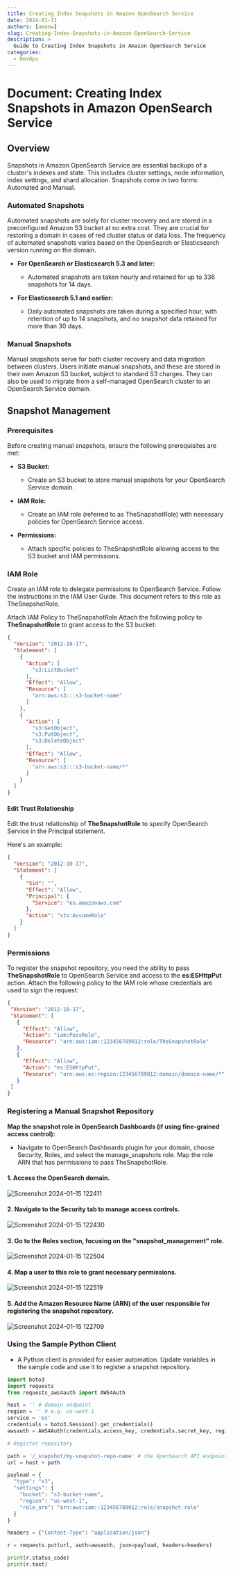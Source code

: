 ```yaml
---
title: Creating Index Snapshots in Amazon OpenSearch Service
date: 2024-01-11
authors: [amanw]
slug: Creating-Index-Snapshots-in-Amazon-OpenSearch-Service
description: >
  Guide to Creating Index Snapshots in Amazon OpenSearch Service
categories:
  - DevOps
---
```

# Document: Creating Index Snapshots in Amazon OpenSearch Service

## Overview

Snapshots in Amazon OpenSearch Service are essential backups of a cluster's indexes and state. This includes cluster settings, node information, index settings, and shard allocation. Snapshots come in two forms: Automated and Manual.

### Automated Snapshots

Automated snapshots are solely for cluster recovery and are stored in a preconfigured Amazon S3 bucket at no extra cost. They are crucial for restoring a domain in cases of red cluster status or data loss. The frequency of automated snapshots varies based on the OpenSearch or Elasticsearch version running on the domain.

- **For OpenSearch or Elasticsearch 5.3 and later:**
  - Automated snapshots are taken hourly and retained for up to 336 snapshots for 14 days.
  
- **For Elasticsearch 5.1 and earlier:**
  - Daily automated snapshots are taken during a specified hour, with retention of up to 14 snapshots, and no snapshot data retained for more than 30 days.

### Manual Snapshots

Manual snapshots serve for both cluster recovery and data migration between clusters. Users initiate manual snapshots, and these are stored in their own Amazon S3 bucket, subject to standard S3 charges. They can also be used to migrate from a self-managed OpenSearch cluster to an OpenSearch Service domain.

## Snapshot Management

### Prerequisites

Before creating manual snapshots, ensure the following prerequisites are met:

- **S3 Bucket:**
  - Create an S3 bucket to store manual snapshots for your OpenSearch Service domain.

- **IAM Role:**
  - Create an IAM role (referred to as TheSnapshotRole) with necessary policies for OpenSearch Service access.

- **Permissions:**
  - Attach specific policies to TheSnapshotRole allowing access to the S3 bucket and IAM permissions.

### IAM Role
Create an IAM role to delegate permissions to OpenSearch Service. Follow the instructions in the IAM User Guide. This document refers to this role as TheSnapshotRole.

Attach IAM Policy to TheSnapshotRole
Attach the following policy to **TheSnapshotRole** to grant access to the S3 bucket:

```json
{
  "Version": "2012-10-17",
  "Statement": [
    {
      "Action": [
        "s3:ListBucket"
      ],
      "Effect": "Allow",
      "Resource": [
        "arn:aws:s3:::s3-bucket-name"
      ]
    },
    {
      "Action": [
        "s3:GetObject",
        "s3:PutObject",
        "s3:DeleteObject"
      ],
      "Effect": "Allow",
      "Resource": [
        "arn:aws:s3:::s3-bucket-name/*"
      ]
    }
  ]
}
```
#### Edit Trust Relationship
Edit the trust relationship of **TheSnapshotRole** to specify OpenSearch Service in the Principal statement. 

Here's an example:

```json 
{
  "Version": "2012-10-17",
  "Statement": [
    {
      "Sid": "",
      "Effect": "Allow",
      "Principal": {
        "Service": "es.amazonaws.com"
      },
      "Action": "sts:AssumeRole"
    }
  ]
}
```
### Permissions
To register the snapshot repository, you need the ability to pass **TheSnapshotRole** to OpenSearch Service and access to the **es:ESHttpPut** action. Attach the following policy to the IAM role whose credentials are used to sign the request:
 ```json
 {
  "Version": "2012-10-17",
  "Statement": [
    {
      "Effect": "Allow",
      "Action": "iam:PassRole",
      "Resource": "arn:aws:iam::123456789012:role/TheSnapshotRole"
    },
    {
      "Effect": "Allow",
      "Action": "es:ESHttpPut",
      "Resource": "arn:aws:es:region:123456789012:domain/domain-name/*"
    }
  ]
}
```


### Registering a Manual Snapshot Repository

**Map the snapshot role in OpenSearch Dashboards (if using fine-grained access control):**
   - Navigate to OpenSearch Dashboards plugin for your domain, choose Security, Roles, and select the manage_snapshots role. Map the role ARN that has permissions to pass TheSnapshotRole.

#### 1. Access the OpenSearch domain.
![Screenshot 2024-01-15 122411](https://github.com/Flairminds/blogs/assets/91743769/3c15450e-4765-4ec0-add7-f518d7c70964)

#### 2. Navigate to the Security tab to manage access controls.
![Screenshot 2024-01-15 122430](https://github.com/Flairminds/blogs/assets/91743769/c96bab91-ad63-490e-8ebb-b4bf215fafff)


#### 3. Go to the Roles section, focusing on the "snapshot_management" role.
![Screenshot 2024-01-15 122504](https://github.com/Flairminds/blogs/assets/91743769/04ad1916-a30a-4a84-8fee-ced89ad043ec)


#### 4. Map a user to this role to grant necessary permissions.
![Screenshot 2024-01-15 122519](https://github.com/Flairminds/blogs/assets/91743769/ebbc507c-0df5-47d0-b350-c0e10fb2844e)


#### 5. Add the Amazon Resource Name (ARN) of the user responsible for registering the snapshot repository.
![Screenshot 2024-01-15 122709](https://github.com/Flairminds/blogs/assets/91743769/d5bb52f8-9b70-4fb2-9bc6-46de82325084)

### Using the Sample Python Client

- A Python client is provided for easier automation. Update variables in the sample code and use it to register a snapshot repository.

```python
import boto3
import requests
from requests_aws4auth import AWS4Auth

host = '' # domain endpoint
region = '' # e.g. us-west-1
service = 'es'
credentials = boto3.Session().get_credentials()
awsauth = AWS4Auth(credentials.access_key, credentials.secret_key, region, service, session_token=credentials.token)

# Register repository

path = '/_snapshot/my-snapshot-repo-name' # the OpenSearch API endpoint
url = host + path

payload = {
  "type": "s3",
  "settings": {
    "bucket": "s3-bucket-name",
    "region": "us-west-1",
    "role_arn": "arn:aws:iam::123456789012:role/snapshot-role"
  }
}

headers = {"Content-Type": "application/json"}

r = requests.put(url, auth=awsauth, json=payload, headers=headers)

print(r.status_code)
print(r.text)
